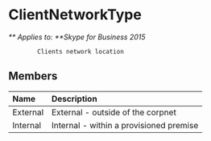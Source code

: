 
# ClientNetworkType


_** Applies to: **Skype for Business 2015_

            Clients network location
            
## Members



|**Name**|**Description**|
|:-----|:-----|
|External|External - outside of the corpnet|
|Internal|Internal - within a provisioned premise|
